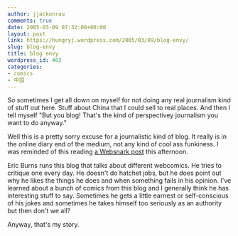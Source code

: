 ```yaml
---
author: jjackunrau
comments: true
date: 2005-03-09 07:32:00+00:00
layout: post
link: https://hungryj.wordpress.com/2005/03/09/blog-envy/
slug: blog-envy
title: blog envy
wordpress_id: 463
categories:
- comics
- 中国
---
```


So sometimes I get all down on myself for not doing any real journalism kind of stuff out here.  Stuff about China that I could sell to real places.  And then I tell myself "But you blog!  That's the kind of perspectivey journalism you want to do anyway."  
  
Well this is a pretty sorry excuse for a journalistic kind of blog.  It really is in the online diary end of the medium, not any kind of cool ass funkiness.  I was reminded of this reading [a Websnark post](http://www.websnark.com/archives/2005/03/perspective.html) this afternoon.  
  
Eric Burns runs this blog that talks about different webcomics.  He tries to critique one every day.  He doesn't do hatchet jobs, but he does point out why he likes the things he does and when something fails in his opinion.  I've learned about a bunch of comics from this blog and I generally think he has interesting stuff to say.  Sometimes he gets a little earnest or self-conscious of his jokes and sometimes he takes himself too seriously as an authority but then don't we all?  
  
Anyway, that's my story.

